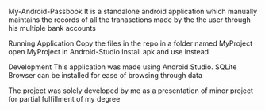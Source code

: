 My-Android-Passbook
It is a standalone android application which manually maintains the records of all the tranasctions made by the the user through his multiple bank accounts

Running Application
Copy the files in the repo in a folder named MyProject
open MyProject in Android-Studio
Install apk and use instead

Development
This application was made using  Android Studio. 
SQLite Browser can be installed for ease of browsing through data

The project was solely developed by me as a presentation of minor project for partial fulfillment of my degree
